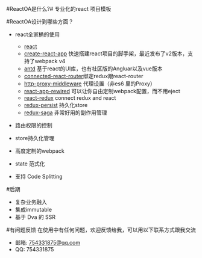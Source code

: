 #ReactOA是什么?#
专业化的react 项目模板

#ReactOA设计到哪些方面？

* react全家桶的使用
    * [react](https://github.com/facebook/react) 
    * [create-react-app](https://github.com/facebook/create-react-app) 快速搭建react项目的脚手架，最近发布了v2版本，支持了webpack v4
    * [antd](https://ant.design/docs/react/use-with-create-react-app-cn) 基于react的UI库，也有社区版的Angluar以及vue版本
    * [connected-react-router](https://github.com/supasate/connected-react-router)绑定redux跟react-router
    * [http-proxy-middleware](https://github.com/chimurai/http-proxy-middleware) 代理设置（非es6 里的Proxy）
    * [react-app-rewired](https://github.com/timarney/react-app-rewired) 可以让你自由定制webpack配置，而不用eject
    * [react-redux](https://github.com/reduxjs/react-redux) connect redux and react
    * [redux-persist](https://github.com/rt2zz/redux-persist) 持久化store
    * [redux-saga](https://github.com/redux-saga/redux-saga) 非常好用的副作用管理  
  

* 路由权限的控制
* store持久化管理
* 高度定制的webpack
* state 范式化
* 支持 Code Splitting 

#后期
* 复杂业务融入
* 集成immutable
* 基于 Dva 的 SSR

#有问题反馈
在使用中有任何问题，欢迎反馈给我，可以用以下联系方式跟我交流

* 邮箱: 754331875@qq.com
* QQ: 754331875
